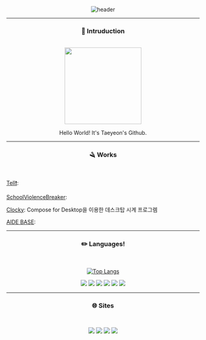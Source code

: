 <div align=center>
  
![header](https://capsule-render.vercel.app/api?type=soft&color=334499&fontColor=FFFFFF&height=300&section=header&text=📚%20Error0918%20📚&desc=정태연%20(jtaeyeon05)&fontSize=60)

---

### 👋 Intruduction
<br>

<img src="https://avatars.githubusercontent.com/u/113190558?v=4" width=200 height=200/>

Hello World! It's Taeyeon's Github.

<hr>

### 🪒 Works
<br>

<div align=left>

[Tell❗️](https://github.com/error0918/Tell): 

[SchoolViolenceBreaker](https://github.com/error0918/SchoolViolenceBreaker): 

[Clocky](https://github.com/error0918/Clocky): Compose for Desktop을 이용한 데스크탑 시계 프로그렘

[AIDE BASE](https://github.com/error0918/AIDE-Base): 

</div>


<hr>

### ✏️ Languages!
<br>
  
[![Top Langs](https://github-readme-stats.vercel.app/api/top-langs/?username=error0918&langs_count=8)](https://github.com/error0918/github-readme-stats)

<img src="https://img.shields.io/badge/Kotlin-7F52FF?style=flat&logo=Kotlin&logoColor=white"/>
<img src="https://img.shields.io/badge/Java-C74634?style=flat&logo=Oracle&logoColor=white"/>
<img src="https://img.shields.io/badge/JavaScript-F7DF1E?style=flat&logo=JavaScript&logoColor=black"/>
<img src="https://img.shields.io/badge/Python-306897?style=flat&logo=Python&logoColor=white"/>
<img src="https://img.shields.io/badge/C%20Sharp-A179DC?style=flat&logo=CSharp&logoColor=white"/>
<img src="https://img.shields.io/badge/HTML-E44D26?style=flat&logo=HTML5&logoColor=white"/>

<hr>

### 🌐 Sites
<br>

<a href="https://error0918.github.io/"><img src="https://img.shields.io/badge/Homepage-334499?style=flat&logo=FirefoxBrowser&logoColor=white"/></a>
<a href="https://open.kakao.com/me/error"><img src="https://img.shields.io/badge/KakaoTalk-FAE100?style=flat&logo=KakaoTalk&logoColor=black"/></a>
<a href="https://instagram.com/jtaeyeon05/"><img src="https://img.shields.io/badge/Instagram-E4405F?style=flat&logo=Instagram&logoColor=white"/></a>
<a href="https://instagram.com/crazy._.taeyeon/"><img src="https://img.shields.io/badge/Instagram%20(sub)-E4405F?style=flat&logo=Instagram&logoColor=white"/></a>

</div>
